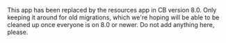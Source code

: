 This app has been replaced by the resources app in CB version 8.0.
Only keeping it around for old migrations, which we're hoping will be able
to be cleaned up once everyone is on 8.0 or newer.
Do not add anything here, please.

